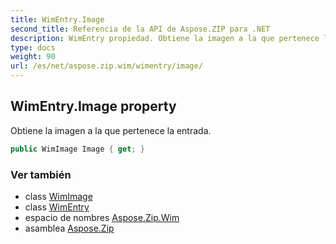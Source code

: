 ```yaml
---
title: WimEntry.Image
second_title: Referencia de la API de Aspose.ZIP para .NET
description: WimEntry propiedad. Obtiene la imagen a la que pertenece la entrada.
type: docs
weight: 90
url: /es/net/aspose.zip.wim/wimentry/image/
---
```

## WimEntry.Image property

Obtiene la imagen a la que pertenece la entrada.

```csharp
public WimImage Image { get; }
```

### Ver también

* class [WimImage](../../wimimage/)
* class [WimEntry](../)
* espacio de nombres [Aspose.Zip.Wim](../../wimentry/)
* asamblea [Aspose.Zip](../../../)


